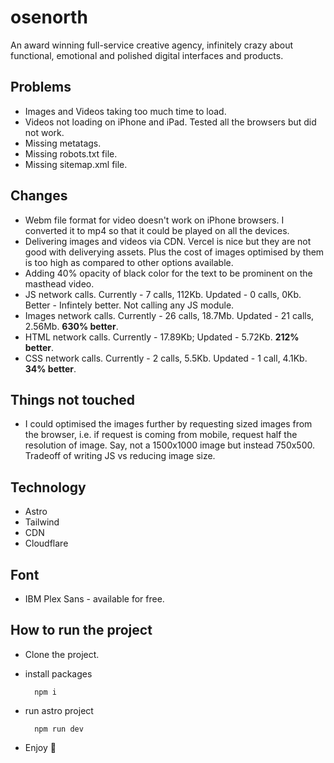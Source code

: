 # osenorth
An award winning full-service creative agency, infinitely crazy about functional, emotional and polished digital interfaces and products.

## Problems
- Images and Videos taking too much time to load.
- Videos not loading on iPhone and iPad. Tested all the browsers but did not work.
- Missing metatags.
- Missing robots.txt file.
- Missing sitemap.xml file.

## Changes
- Webm file format for video doesn't work on iPhone browsers. I converted it to mp4 so that it could be played on all the devices.
- Delivering images and videos via CDN. Vercel is nice but they are not good with deliverying assets. Plus the cost of images optimised by them is too high as compared to other options available.
- Adding 40% opacity of black color for the text to be prominent on the masthead video.
- JS network calls.
        Currently - 7 calls, 112Kb.
        Updated - 0 calls, 0Kb. Better - Infintely better. Not calling any JS module.
- Images network calls.
        Currently - 26 calls, 18.7Mb.
        Updated - 21 calls, 2.56Mb. **630% better**.
- HTML network calls.
        Currently - 17.89Kb;
        Updated - 5.72Kb. **212% better**.
- CSS network calls.
        Currently - 2 calls, 5.5Kb.
        Updated - 1 call, 4.1Kb. **34% better**.

## Things not touched
- I could optimised the images further by requesting sized images from the browser, i.e. if request is coming from mobile, request half the resolution of image. Say, not a 1500x1000 image but instead 750x500. Tradeoff of writing JS vs reducing image size.

## Technology
- Astro
- Tailwind
- CDN
- Cloudflare

## Font
- IBM Plex Sans - available for free.

## How to run the project
- Clone the project.
- install packages

        npm i
- run astro project

        npm run dev
- Enjoy 🎉
